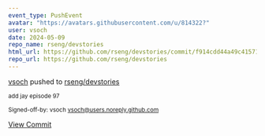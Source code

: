 ```yaml
---
event_type: PushEvent
avatar: "https://avatars.githubusercontent.com/u/814322?"
user: vsoch
date: 2024-05-09
repo_name: rseng/devstories
html_url: https://github.com/rseng/devstories/commit/f914cdd44a49c41571bcbc2a97b53f9c12b36145
repo_url: https://github.com/rseng/devstories
---
```


<a href='https://github.com/vsoch' target='_blank'>vsoch</a> pushed to <a href='https://github.com/rseng/devstories' target='_blank'>rseng/devstories</a>

<small>add jay episode 97

Signed-off-by: vsoch <vsoch@users.noreply.github.com></small>

<a href='https://github.com/rseng/devstories/commit/f914cdd44a49c41571bcbc2a97b53f9c12b36145' target='_blank'>View Commit</a>